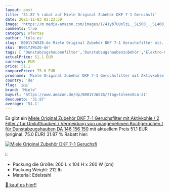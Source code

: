 ```yaml
---
layout: post
title: '31.87 % rabat auf Miele Original Zubehör DKF 7-1 Geruchsfi'
date: 2021-11-03 02:23:59
image: 'https://m.media-amazon.com/images/I/41yb7UUolzL._SL500_._SL400_.jpg'
comments: true
category: ofertas
author: 'tole.es'
slug: 'B001YJWSZ6-de Miele Original Zubehör DKF 7-1 Geruchsfilter mit...'
sku: 'B001YJWSZ6-de'
tags: [ 'Dunstabzugshaubenfilter','Dunstabzugshaubenzubehör','Elektro-Großgeräte','Zubehör für Elektro-Großgeräte','miele', ]
actualPrice: 51.1 EUR
currency: EUR
price: 51.1
comparePrice: 75.0 EUR
prodname: 'Miele Original Zubehör DKF 7-1 Geruchsfilter mit Aktivkohle / 2 Filter / für Umlufthauben / Vermeidung von unangenehmen Kochgerüchen / für Dunstabzugshauben DA 146  156  150'
country: 'de'
flag: '🇩🇪'
brand: 'Miele'
buyurl: 'https://www.amazon.de/dp/B001YJWSZ6/?tag=tolees0ca-21'
descuento: '31.87'
average: '51.1'
---
```


Es gibt ein [Miele Original Zubehör DKF 7-1 Geruchsfilter mit Aktivkohle / 2 Filter / für Umlufthauben / Vermeidung von unangenehmen Kochgerüchen / für Dunstabzugshauben DA 146  156  150](https://www.amazon.de/dp/B001YJWSZ6/?tag=tolees0ca-21) mit aktuellem Preis 51.1 EUR (original: 75.0 EUR) 31.87 % Rabatt hier:

[![Miele Original Zubehör DKF 7-1 Geruchsfi](https://m.media-amazon.com/images/I/41yb7UUolzL._SL500_._SL400_.jpg)](https://www.amazon.de/dp/B001YJWSZ6/?tag=tolees0ca-21)

ℹ️:

- Packung die Größe: 260 L x 104 H x 260 W (cm)
- Packung Weight: 212 lb
- Material: Edelstahl

[🛒 kauf es hier!!](https://www.amazon.de/dp/B001YJWSZ6/?tag=tolees0ca-21)
